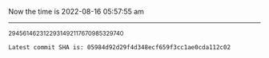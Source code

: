 Now the time is 2022-08-16 05:57:55 am

---

<small>2945614623122931492117670985329740</small>

```txt
Latest commit SHA is: 05984d92d29f4d348ecf659f3cc1ae0cda112c02
```
